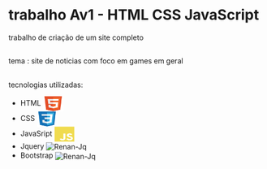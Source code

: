 # trabalho Av1 - HTML CSS JavaScript

trabalho de criação de um site completo 

##

tema : site de noticias com foco em games em geral

##

tecnologias utilizadas: 

- HTML <img align="center" alt="Renan-HTML" height="30" width="40" src="https://raw.githubusercontent.com/devicons/devicon/master/icons/html5/html5-original.svg">
- CSS <img align="center" alt="Renan-CSS" height="30" width="40" src="https://raw.githubusercontent.com/devicons/devicon/master/icons/css3/css3-original.svg">
- JavaSript <img align="center" alt="Renan-Js" height="30" width="40" src="https://raw.githubusercontent.com/devicons/devicon/master/icons/javascript/javascript-plain.svg">
- Jquery <img align="center" alt="Renan-Jq" height="30" width="40" src="https://cdn.jsdelivr.net/gh/devicons/devicon/icons/jquery/jquery-original.svg">
- Bootstrap <img align="center" alt="Renan-Jq" height="30" width="40" src="https://cdn.jsdelivr.net/gh/devicons/devicon/icons/bootstrap/bootstrap-original.svg">

